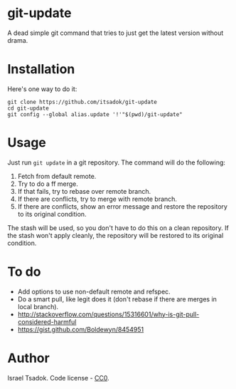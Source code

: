 # git-update

A dead simple git command that tries to just get the latest version without drama.

# Installation 
Here's one way to do it:

    git clone https://github.com/itsadok/git-update
    cd git-update
    git config --global alias.update '!'"$(pwd)/git-update"

# Usage

Just run `git update` in a git repository. The command will do the following:

1. Fetch from default remote.
2. Try to do a ff merge.
3. If that fails, try to rebase over remote branch.
4. If there are conflicts, try to merge with remote branch.
5. If there are conflicts, show an error message and restore the repository to its original condition.

The stash will be used, so you don't have to do this on a clean repository. If the stash won't apply cleanly, 
the repository will be restored to its original condition.

# To do

* Add options to use non-default remote and refspec.
* Do a smart pull, like legit does it (don't rebase if there are merges in local branch).
* http://stackoverflow.com/questions/15316601/why-is-git-pull-considered-harmful
* https://gist.github.com/Boldewyn/8454951

# Author

Israel Tsadok. Code license - [CC0](http://creativecommons.org/publicdomain/zero/1.0/).

